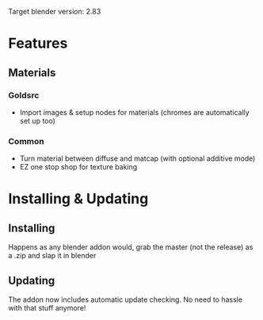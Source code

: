 Target blender version: 2.83

# Features
## Materials
### Goldsrc
* Import images & setup nodes for materials (chromes are automatically set up too)
### Common
* Turn material between diffuse and matcap (with optional additive mode)
* EZ one stop shop for texture baking

#  Installing & Updating
## Installing
Happens as any blender addon would, grab the master (not the release) as a .zip and slap it in blender
## Updating
The addon now includes automatic update checking. No need to hassle with that stuff anymore!